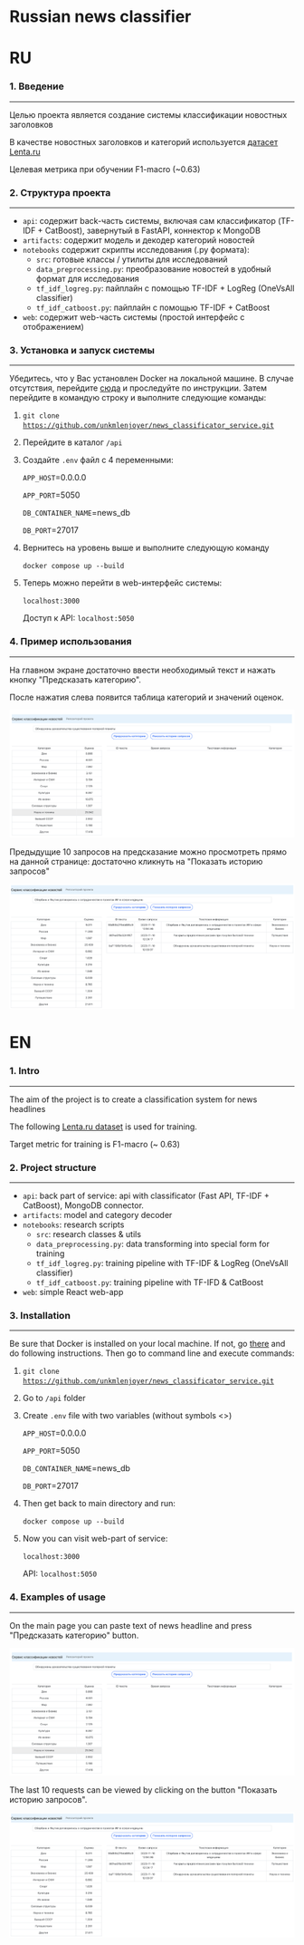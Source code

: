 # Russian news classifier

# RU

### 1. Введение
-----

Целью проекта является создание системы классификации новостных заголовков

В качестве новостных заголовков и категорий используется [датасет Lenta.ru](https://www.kaggle.com/datasets/yutkin/corpus-of-russian-news-articles-from-lenta)

Целевая метрика при обучении F1-macro (~0.63)

### 2. Структура проекта
-----

- `api`: содержит back-часть системы, включая сам классификатор (TF-IDF + CatBoost), завернутый в FastAPI, коннектор к MongoDB
- `artifacts`: содержит модель и декодер категорий новостей
- `notebooks` содержит скрипты исследования (.py формата):
  - `src`: готовые классы / утилиты для исследований
  - `data_preprocessing.py`: преобразование новостей в удобный формат для исследования
  - `tf_idf_logreg.py`: пайплайн с помощью TF-IDF + LogReg (OneVsAll classifier)
  - `tf_idf_catboost.py`: пайплайн с помощью TF-IDF + CatBoost
- `web`: содержит web-часть системы (простой интерфейс с отображением)


### 3. Установка и запуск системы
-----

Убедитесь, что у Вас установлен Docker на локальной машине. В случае отсутствия, перейдите
[сюда](https://docs.docker.com/get-docker/) и проследуйте по инструкции.
Затем перейдите в командую строку и выполните следующие команды:

1. <code>git clone https://github.com/unkmlenjoyer/news_classificator_service.git</code>
2. Перейдите в каталог `/api`
3. Создайте `.env` файл с 4 переменными:

    `APP_HOST`=0.0.0.0
   
    `APP_PORT`=5050
   
    `DB_CONTAINER_NAME`=news_db
   
    `DB_PORT`=27017

5. Вернитесь на уровень выше и выполните следующую команду

   <code>docker compose up --build</code>

6. Теперь можно перейти в web-интерфейс системы:

   `localhost:3000`

   Доступ к API: `localhost:5050`


### 4. Пример использования
-----

На главном экране достаточно ввести необходимый текст и нажать кнопку "Предсказать категорию".

После нажатия слева появится таблица категорий и значений оценок.

![Первый заход](docs/images/service_exp_1.png)

Предыдущие 10 запросов на предсказание можно просмотреть прямо на данной странице: достаточно кликнуть на "Показать историю запросов"

![Второй заход](docs/images/service_exp_2.png)


# EN

### 1. Intro
-----

The aim of the project is to create a classification system for news headlines

The following [Lenta.ru dataset](https://www.kaggle.com/datasets/yutkin/corpus-of-russian-news-articles-from-lenta) is used for training.

Target metric for training is F1-macro (~ 0.63)

### 2. Project structure
-----

- `api`: back part of service: api with classificator (Fast API, TF-IDF + CatBoost), MongoDB connector.
- `artifacts`: model and category decoder
- `notebooks`: research scripts
  - `src`: research classes & utils
  - `data_preprocessing.py`: data transforming into special form for training
  - `tf_idf_logreg.py`: training pipeline with TF-IDF & LogReg (OneVsAll classifier)
  - `tf_idf_catboost.py`: training pipeline with TF-IFD & CatBoost
- `web`: simple React web-app


### 3. Installation
-----

Be sure that Docker is installed on your local machine. If not, go [there](https://docs.docker.com/get-docker/) and do following instructions. Then go to command line and execute commands:

1. <code>git clone https://github.com/unkmlenjoyer/news_classificator_service.git</code>
2. Go to `/api` folder
3. Create `.env` file with two variables (without symbols <>)

    `APP_HOST`=0.0.0.0
   
    `APP_PORT`=5050
   
    `DB_CONTAINER_NAME`=news_db
   
    `DB_PORT`=27017

5. Then get back to main directory and run:

   <code>docker compose up --build</code>

6. Now you can visit web-part of service:

   `localhost:3000`

   API: `localhost:5050`


### 4. Examples of usage
-----

On the main page you can paste text of news headline and press "Предсказать категорию" button.

![First request](docs/images/service_exp_1.png)

The last 10 requests can be viewed by clicking on the button "Показать историю запросов".

![Second request](docs/images/service_exp_2.png)
